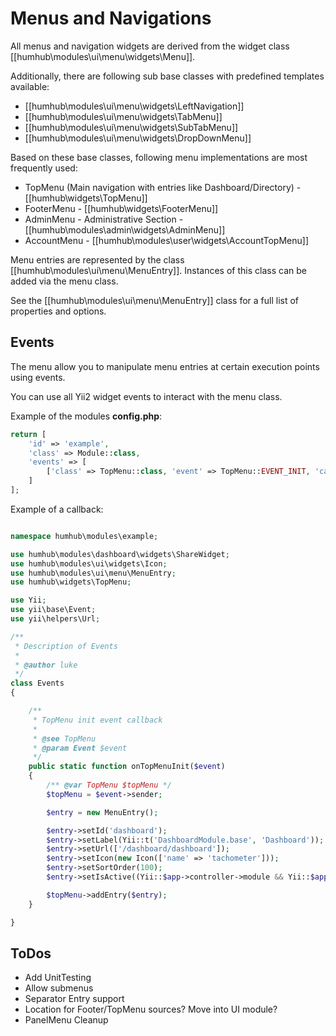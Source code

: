 Menus and Navigations
=====================

All menus and navigation widgets are derived from the widget class [[humhub\modules\ui\menu\widgets\Menu]].

Additionally, there are following sub base classes with predefined templates available:

- [[humhub\modules\ui\menu\widgets\LeftNavigation]]
- [[humhub\modules\ui\menu\widgets\TabMenu]]
- [[humhub\modules\ui\menu\widgets\SubTabMenu]]
- [[humhub\modules\ui\menu\widgets\DropDownMenu]]


Based on these base classes, following menu implementations are most frequently used:

- TopMenu (Main navigation with entries like Dashboard/Directory) -  [[humhub\widgets\TopMenu]]
- FooterMenu - [[humhub\widgets\FooterMenu]]
- AdminMenu - Administrative Section -  [[humhub\modules\admin\widgets\AdminMenu]]
- AccountMenu - [[humhub\modules\user\widgets\AccountTopMenu]]


Menu entries are represented by the class [[humhub\modules\ui\menu\MenuEntry]]. 
Instances of this class can be added via the menu class.

See the [[humhub\modules\ui\menu\MenuEntry]] class for a full list of properties and options.


Events
------

The menu allow you to manipulate menu entries at certain execution points using events.

You can use all Yii2 widget events to interact with the menu class.


Example of the modules **config.php**:

```php
return [
    'id' => 'example',
    'class' => Module::class,
    'events' => [
        ['class' => TopMenu::class, 'event' => TopMenu::EVENT_INIT, 'callback' => ['\humhub\modules\example\Events', 'onTopMenuInit']],
    ]
];
```


Example of a callback:


```php

namespace humhub\modules\example;

use humhub\modules\dashboard\widgets\ShareWidget;
use humhub\modules\ui\widgets\Icon;
use humhub\modules\ui\menu\MenuEntry;
use humhub\widgets\TopMenu;

use Yii;
use yii\base\Event;
use yii\helpers\Url;

/**
 * Description of Events
 *
 * @author luke
 */
class Events
{

    /**
     * TopMenu init event callback
     *
     * @see TopMenu
     * @param Event $event
     */
    public static function onTopMenuInit($event)
    {
        /** @var TopMenu $topMenu */
        $topMenu = $event->sender;

        $entry = new MenuEntry();

        $entry->setId('dashboard');
        $entry->setLabel(Yii::t('DashboardModule.base', 'Dashboard'));
        $entry->setUrl(['/dashboard/dashboard']);
        $entry->setIcon(new Icon(['name' => 'tachometer']));
        $entry->setSortOrder(100);
        $entry->setIsActive((Yii::$app->controller->module && Yii::$app->controller->module->id === 'dashboard'));

        $topMenu->addEntry($entry);
    }

}


``` 

 
ToDos
-----

- Add UnitTesting
- Allow submenus
- Separator Entry support
- Location for Footer/TopMenu sources? Move into UI module?
- PanelMenu Cleanup
